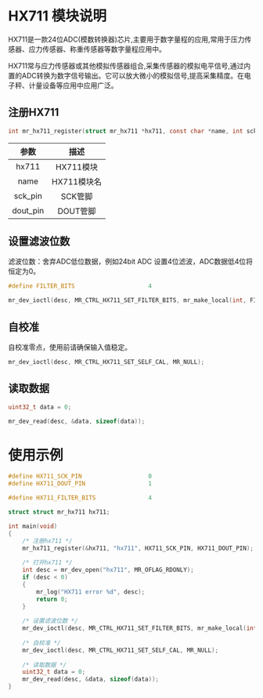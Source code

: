# HX711 模块说明

HX711是一款24位ADC(模数转换器)芯片,主要用于数字量程的应用,常用于压力传感器、应力传感器、称重传感器等数字量程应用中。

HX711常与应力传感器或其他模拟传感器组合,采集传感器的模拟电平信号,通过内置的ADC转换为数字信号输出。它可以放大微小的模拟信号,提高采集精度。在电子秤、计量设备等应用中应用广泛。

## 注册HX711

```c
int mr_hx711_register(struct mr_hx711 *hx711, const char *name, int sck_pin, int dout_pin);
```

|    参数    |    描述    |
|:--------:|:--------:|
|  hx711   | HX711模块  |
|   name   | HX711模块名 |
| sck_pin  |  SCK管脚   |   
| dout_pin |  DOUT管脚  |

## 设置滤波位数

滤波位数：舍弃ADC低位数据，例如24bit ADC 设置4位滤波，ADC数据低4位将恒定为0。

```c
#define FILTER_BITS                     4

mr_dev_ioctl(desc, MR_CTRL_HX711_SET_FILTER_BITS, mr_make_local(int, FILTER_BITS));
```

## 自校准

自校准零点，使用前请确保输入值稳定。

```c
mr_dev_ioctl(desc, MR_CTRL_HX711_SET_SELF_CAL, MR_NULL);
```

## 读取数据

```c
uint32_t data = 0;

mr_dev_read(desc, &data, sizeof(data));
```

# 使用示例

```c
#define HX711_SCK_PIN                   0
#define HX711_DOUT_PIN                  1

#define HX711_FILTER_BITS               4

struct struct mr_hx711 hx711;

int main(void)
{
    /* 注册hx711 */
    mr_hx711_register(&hx711, "hx711", HX711_SCK_PIN, HX711_DOUT_PIN);
    
    /* 打开hx711 */
    int desc = mr_dev_open("hx711", MR_OFLAG_RDONLY);
    if (desc < 0)
    {
        mr_log("HX711 error %d", desc);
        return 0;
    }
    
    /* 设置滤波位数 */
    mr_dev_ioctl(desc, MR_CTRL_HX711_SET_FILTER_BITS, mr_make_local(int, HX711_FILTER_BITS));
    
    /* 自校准 */
    mr_dev_ioctl(desc, MR_CTRL_HX711_SET_SELF_CAL, MR_NULL);
    
    /* 读取数据 */
    uint32_t data = 0;
    mr_dev_read(desc, &data, sizeof(data));
}
```







